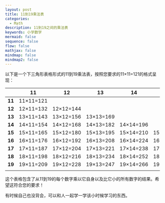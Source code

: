```yaml
---
layout: post
title: 11到19乘法表
categories:
  - Math
description: 11到19之间的乘法表
keywords: 小学数学
mermaid: false
sequence: false
flow: false
mathjax: false
mindmap: false
mindmap2: false
---
```

以下是一个下三角形表格形式的11到19乘法表，按照您要求的11×11=121的格式呈现：

|        | 11        | 12        | 13        | 14        | 15        | 16        | 17        | 18        | 19        |
| ------ | --------- | --------- | --------- | --------- | --------- | --------- | --------- | --------- | --------- |
| **11** | 11×11=121 |           |           |           |           |           |           |           |           |
| **12** | 12×11=132 | 12×12=144 |           |           |           |           |           |           |           |
| **13** | 13×11=143 | 13×12=156 | 13×13=169 |           |           |           |           |           |           |
| **14** | 14×11=154 | 14×12=168 | 14×13=182 | 14×14=196 |           |           |           |           |           |
| **15** | 15×11=165 | 15×12=180 | 15×13=195 | 15×14=210 | 15×15=225 |           |           |           |           |
| **16** | 16×11=176 | 16×12=192 | 16×13=208 | 16×14=224 | 16×15=240 | 16×16=256 |           |           |           |
| **17** | 17×11=187 | 17×12=204 | 17×13=221 | 17×14=238 | 17×15=255 | 17×16=272 | 17×17=289 |           |           |
| **18** | 18×11=198 | 18×12=216 | 18×13=234 | 18×14=252 | 18×15=270 | 18×16=288 | 18×17=306 | 18×18=324 |           |
| **19** | 19×11=209 | 19×12=228 | 19×13=247 | 19×14=266 | 19×15=285 | 19×16=304 | 19×17=323 | 19×18=342 | 19×19=361 |
|        |           |           |           |           |           |           |           |           |           |

这个表格包含了从11到19的每个数字乘以它自身以及比它小的所有数字的结果。希望这符合您的要求！

有时候自己也没背会，可以和人一起学一学该小时候学习的东西。

